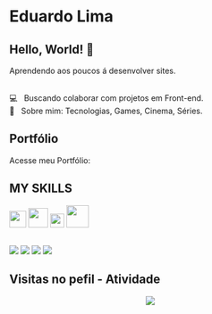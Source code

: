 
# Eduardo Lima

## Hello, World! 🚀
Aprendendo aos poucos á desenvolver sites.
<br />

 <br/> 💻  &nbsp; Buscando colaborar com projetos em Front-end.
 <br/> 💬  &nbsp; Sobre mim: Tecnologias, Games, Cinema, Séries.

## Portfólio

Acesse meu Portfólio:


## MY SKILLS
 
<div>

<img width="30px" src="https://cdn.jsdelivr.net/gh/devicons/devicon/icons/javascript/javascript-original.svg" />
<img width="35px" src="https://upload.wikimedia.org/wikipedia/commons/thumb/6/61/HTML5_logo_and_wordmark.svg/640px-HTML5_logo_and_wordmark.svg.png" />
<img width="25px" src="https://upload.wikimedia.org/wikipedia/commons/thumb/d/d5/CSS3_logo_and_wordmark.svg/726px-CSS3_logo_and_wordmark.svg.png" />
<img width="40px" src="https://upload.wikimedia.org/wikipedia/commons/thumb/b/b2/Bootstrap_logo.svg/1280px-Bootstrap_logo.svg.png" />

</div>
 
##

<div>
 <a href="https://api.whatsapp.com/send?phone=5592991887687&text=Ol%C3%A1!"><img src="https://img.shields.io/badge/WhatsApp-25D366?style=for-the-badge&logo=whatsapp&logoColor=white" /></a>
 <a href="https://www.instagram.com/itseduardolima"><img src="https://img.shields.io/badge/Instagram-E4405F?style=for-the-badge&logo=instagram&logoColor=white" /></a>
 <a href="eduardolima2417@gmail.com"><img src="https://img.shields.io/badge/Gmail-D14836?style=for-the-badge&logo=gmail&logoColor=white" /></a>
 <a href="https://www.linkedin.com/in/eduardolima07/"><img src="https://img.shields.io/badge/LinkedIn-0077B5?style=for-the-badge&logo=linkedin&logoColor=white" /></a>
</div>

## Visitas no pefil - Atividade
<div>
<!-- visitors count  -->

<p align="center" >   
  <img src="https://profile-counter.glitch.me/eduardolins/count.svg" />  
</p>

</div>
